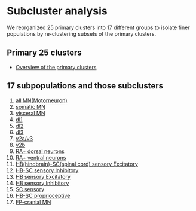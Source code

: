 # Subcluster analysis

We reorganized 25 primary clusters into 17 different groups to isolate finer populations by re-clustering subsets of the primary clusters.
<br/>

## Primary 25 clusters
* [Overview of the primary clusters](src)

## 17 subpopulations and those subclusters
1. [all MN(Motorneuron)](https://roy-lab.github.io/subcluster_analysis/allMN2/ordered_clusterset_means.svg)
2. [somatic MN](https://roy-lab.github.io/subcluster_analysis/somaticMN/ordered_clusterset_means.svg)
3. [visceral MN](https://roy-lab.github.io/subcluster_analysis/visceralMN/ordered_clusterset_means.svg)
4. [dl1](https://roy-lab.github.io/subcluster_analysis/dl1/ordered_clusterset_means.svg)
5. [dl2](https://roy-lab.github.io/subcluster_analysis/dl2/ordered_clusterset_means.svg)
6. [dl3](https://roy-lab.github.io/subcluster_analysis/dl3/ordered_clusterset_means.svg)
7. [v2a/v3](https://roy-lab.github.io/subcluster_analysis/v2a/ordered_clusterset_means.svg)
8. [v2b](https://roy-lab.github.io/subcluster_analysis/v2b/ordered_clusterset_means.svg)
9. [RA+ dorsal neurons](https://roy-lab.github.io/subcluster_analysis/RAdN/ordered_clusterset_means.svg)
10. [RA+ ventral neurons](https://roy-lab.github.io/subcluster_analysis/RAvN/ordered_clusterset_means.svg)
11. [HB(hindbrain)-SC(spinal cord) sensory Excitatory](https://roy-lab.github.io/subcluster_analysis/HBSCsensoryExcitory/ordered_clusterset_means.svg)
12. [HB-SC sensory Inhibitory](https://roy-lab.github.io/subcluster_analysis/HBSCsensoryInhibitory/ordered_clusterset_means.svg)
13. [HB sensory Excitatory](https://roy-lab.github.io/subcluster_analysis/HBsensoryExcitory/ordered_clusterset_means.svg)
14. [HB sensory Inhibitory](https://roy-lab.github.io/subcluster_analysis/HBsensoryInhibitory/ordered_clusterset_means.svg)
15. [SC sensory](https://roy-lab.github.io/subcluster_analysis/SCsensory/ordered_clusterset_means.svg)
16. [HB-SC proprioceptive](https://roy-lab.github.io/subcluster_analysis/HBSCproprioceptive/ordered_clusterset_means.svg)
17. [FP-cranial MN](https://roy-lab.github.io/subcluster_analysis/FPcranialMN/ordered_clusterset_means.svg)
<br/>
